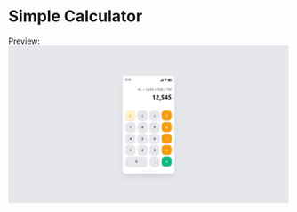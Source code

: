 # Simple Calculator

Preview:
![](https://github.com/abdanzamzam/Simple-Calculator/blob/main/Screenshot.png)
